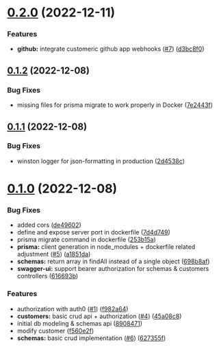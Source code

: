 # [0.2.0](https://github.com/vecinity/customeric-server/compare/0.1.2...0.2.0) (2022-12-11)


### Features

* **github:** integrate customeric github app webhooks ([#7](https://github.com/vecinity/customeric-server/issues/7)) ([d3bc8f0](https://github.com/vecinity/customeric-server/commit/d3bc8f08d8502fcac514c3dd19b9c3845b5f4845))



## [0.1.2](https://github.com/vecinity/customeric-server/compare/0.1.1...0.1.2) (2022-12-08)


### Bug Fixes

* missing files for prisma migrate to work properly in Docker ([7e2443f](https://github.com/vecinity/customeric-server/commit/7e2443f4ff8cda137ca45ff75be11496e9b6efcf))



## [0.1.1](https://github.com/vecinity/customeric-server/compare/0.1.0...0.1.1) (2022-12-08)


### Bug Fixes

* winston logger for json-formatting in production ([2d4538c](https://github.com/vecinity/customeric-server/commit/2d4538c3afc7e37c801b679ad3df97fdd97f2d07))



# [0.1.0](https://github.com/vecinity/customeric-server/compare/89084715f8b12f227bcc54c1685266feaa51644b...0.1.0) (2022-12-08)


### Bug Fixes

* added cors ([de49602](https://github.com/vecinity/customeric-server/commit/de49602bbce098976cef7e18a0770bbe908f86f9))
* define and expose server port in dockerfile ([7d4d749](https://github.com/vecinity/customeric-server/commit/7d4d749e2585867ed369a7fc1652194ce28cd2ad))
* prisma migrate command in dockerfile ([253b15a](https://github.com/vecinity/customeric-server/commit/253b15a601ac4cc08a34931b278cfb337e3896eb))
* **prisma:** client generation in node_modules + dockerfile related adjustment ([#5](https://github.com/vecinity/customeric-server/issues/5)) ([a1851da](https://github.com/vecinity/customeric-server/commit/a1851da2ab464bb4db0daecc426293e6026ffc20))
* **schemas:** return array in findAll instead of a single object ([698b8af](https://github.com/vecinity/customeric-server/commit/698b8afd414568dcdfbe8191c8443d2ac737a54a))
* **swagger-ui:** support bearer authorization for schemas & customers controllers ([616693b](https://github.com/vecinity/customeric-server/commit/616693bc43ea97461e420997e9aab65c4703d68c))


### Features

* authorization with auth0 ([#1](https://github.com/vecinity/customeric-server/issues/1)) ([f982a64](https://github.com/vecinity/customeric-server/commit/f982a64fdfbc169f9e40854fcfd4f766909a5d40))
* **customers:** basic crud api + authorization ([#4](https://github.com/vecinity/customeric-server/issues/4)) ([45a08c8](https://github.com/vecinity/customeric-server/commit/45a08c8c07bb518a7db357bb9689454cdc18df67))
* initial db modeling & schemas api ([8908471](https://github.com/vecinity/customeric-server/commit/89084715f8b12f227bcc54c1685266feaa51644b))
* modify customer ([f560e2f](https://github.com/vecinity/customeric-server/commit/f560e2fb75a3c9c1817b375914d2c477a976cd95))
* **schemas:** basic crud implementation ([#6](https://github.com/vecinity/customeric-server/issues/6)) ([627355f](https://github.com/vecinity/customeric-server/commit/627355ff202608c8dd2d70f45e8a07659d3b954e))



